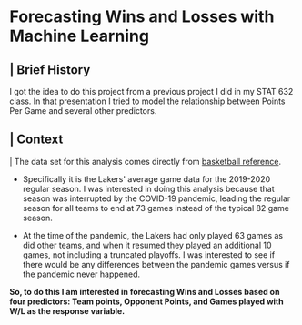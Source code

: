 # Forecasting Wins and Losses with Machine Learning





## \| Brief History

I got the idea to do this project from a previous project I did in my STAT 632 class. In that presentation I tried to model the relationship between Points Per Game and several other predictors.

## \| Context

| The data set for this analysis comes directly from [basketball reference](https://www.basketball-reference.com/teams/LAL/2023_games.html).

-   Specifically it is the Lakers' average game data for the 2019-2020 regular season. I was interested in doing this analysis because that season was interrupted by the COVID-19 pandemic, leading the regular season for all teams to end at 73 games instead of the typical 82 game season.

-   At the time of the pandemic, the Lakers had only played 63 games as did other teams, and when it resumed they played an additional 10 games, not including a truncated playoffs. I was interested to see if there would be any differences between the pandemic games versus if the pandemic never happened.

**So, to do this I am interested in forecasting Wins and Losses based on four predictors: Team points, Opponent Points, and Games played with W/L as the response variable.**
